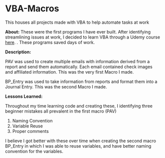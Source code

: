 # VBA-Macros

This houses all projects made with VBA to help automate tasks at work

**About:**
These were the first programs I have ever built. After identifying streamlining issues at work, I decided to learn VBA through a Udemy course [here](https://www.udemy.com/course/excel-vba-and-macros-course/). . These programs saved days of work.


**Description:**

PAV was used to create multiple emails with information derived from a report and send them automatically. Each email contained check images and affiliated information. This was the very first Macro I made.

BP_Entry was used to take information from reports and format them into a Journal Entry. This was the second Macro I made.


**Lessons Learned:**

Throughout my time learning code and creating these, I identifying three beginner mistakes all prevalent in the first macro (PAV)

1. Naming Convention
2. Variable Reuse
3. Proper comments

I believe I got better with these over time when creating the second macro BP_Entry in which I was able to reuse variables, and have better naming convention for the variables.
